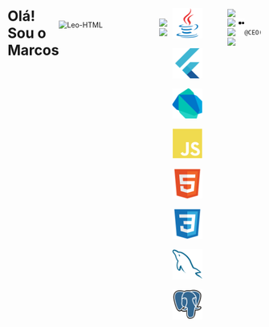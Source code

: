 
<div style="height: 60px; display: flex; justify-content: space-between; align-items: center;">
  <h1>Olá! Sou o Marcos</h1>
  <img alt="Leo-HTML" height="30" width="200" src="https://github.com/leonino/leonino/actions/workflows/generate_snake.yml/badge.svg">
<div>
	<a href="https://github.com/leonino"></a>
	<img height="180em" src="https://github-readme-stats.vercel.app/api?username=leonino&show_icons=true&theme=dracula&include_all_commits=true&count_private=true"/>
	<img height="180em" src="https://github-readme-stats.vercel.app/api/top-langs/?username=leonino&layout=compact&langs_count=7&theme=dracula"/>
</div>

<div style="height: 100px; display: flex; flex-wrap: wrap; margin: 0 auto; justify-content: space-between; align-items: center;">
  <div style="padding: 10px;"><img align="center" alt="Leo-Java" height="60" width="60" src="https://raw.githubusercontent.com/devicons/devicon/master/icons/java/java-original.svg"></div>
  <div style="padding: 10px;"><img align="center" alt="Leo-Flutter" height="60" width="60" src="https://raw.githubusercontent.com/devicons/devicon/master/icons/flutter/flutter-original.svg"></div>
  <div style="padding: 10px;"><img align="center" alt="Leo-Dart" height="60" width="60" src="https://raw.githubusercontent.com/devicons/devicon/master/icons/dart/dart-original.svg"></div>
  <div style="padding: 10px;"><img align="center" alt="Leo-JS" height="60" width="60" src="https://raw.githubusercontent.com/devicons/devicon/master/icons/javascript/javascript-plain.svg"></div>
  <div style="padding: 10px;"><img align="center" alt="Leo-HTML" height="60" width="60" src="https://raw.githubusercontent.com/devicons/devicon/master/icons/html5/html5-original.svg"></div>
  <div style="padding: 10px;"><img align="center" alt="Leo-CSS3" height="60" width="60" src="https://raw.githubusercontent.com/devicons/devicon/master/icons/css3/css3-original.svg"></div>
  <div style="padding: 10px;"><img align="center" alt="Leo-MySQL" height="60" width="60" src="https://raw.githubusercontent.com/devicons/devicon/master/icons/mysql/mysql-original.svg"></div>
  <div style="padding: 10px;"><img align="center" alt="Leo-PostgreSQL" height="60" width="60" src="https://raw.githubusercontent.com/devicons/devicon/master/icons/postgresql/postgresql-original.svg"></div>
  <hr>
</div>

<div>
  <a href="https://www.instagram.com/marcos.ribeiro204/" target="_blank"><img src="https://img.shields.io/badge/-Instagram-%23E4405F?style=for-the-badge&logo=instagram&logoColor=white" target="_blank"></a>
	<a href="https://www.facebook.com/leoninopa/" target="_blank"><img src="
https://img.shields.io/badge/Facebook-1877F2?style=for-the-badge&logo=facebook&logoColor=white" target="_blank"></a>
  <a href = "mailto:slproger@gmail.com"><img src="https://img.shields.io/badge/-Gmail-%23333?style=for-the-badge&logo=gmail&logoColor=white" target="_blank"></a>
  <a href="https://www.linkedin.com/in/marcosribeiro33/" target="_blank"><img src="https://img.shields.io/badge/-LinkedIn-%230077B5?style=for-the-badge&logo=linkedin&logoColor=white" target="_blank"></a>
</div>

![snake gif](https://github.com/leonino/leonino/blob/output/github-contribution-grid-snake.svg )



```dart

@CEO('Solutil Sistemas')


```

